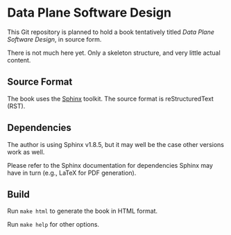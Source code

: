 # Data Plane Software Design

This Git repository is planned to hold a book tentatively titled *Data
Plane Software Design*, in source form.

There is not much here yet. Only a skeleton structure, and very little
actual content.

## Source Format

The book uses the [Sphinx](https://www.sphinx-doc.org/) toolkit. The
source format is reStructuredText (RST).

## Dependencies

The author is using Sphinx v1.8.5, but it may well be the case other
versions work as well.

Please refer to the Sphinx documentation for dependencies Sphinx may
have in turn (e.g., LaTeX for PDF generation).

## Build

Run
`make html`
to generate the book in HTML format.

Run
`make help`
for other options.
